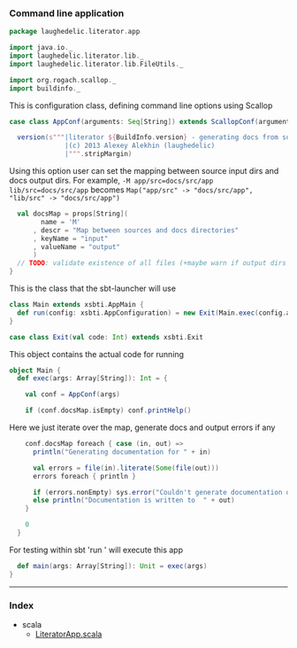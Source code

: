 ### Command line application

```scala
package laughedelic.literator.app

import java.io._
import laughedelic.literator.lib._
import laughedelic.literator.lib.FileUtils._

import org.rogach.scallop._
import buildinfo._
```

This is configuration class, defining command line options using Scallop

```scala
case class AppConf(arguments: Seq[String]) extends ScallopConf(arguments) {

  version(s"""|literator ${BuildInfo.version} - generating docs from sources
              |(c) 2013 Alexey Alekhin (laughedelic)
              |""".stripMargin)
```

 Using this option user can set the mapping between source input dirs and 
  docs output dirs. For example,
  `-M app/src=docs/src/app lib/src=docs/src/app`
  becomes
  `Map("app/src" -> "docs/src/app", "lib/src" -> "docs/src/app")`


```scala
  val docsMap = props[String](
        name = 'M'
      , descr = "Map between sources and docs directories"
      , keyName = "input"
      , valueName = "output"
      )
  // TODO: validate existence of all files (+maybe warn if output dirs are not empty)
}
```

This is the class that the sbt-launcher will use

```scala
class Main extends xsbti.AppMain {
  def run(config: xsbti.AppConfiguration) = new Exit(Main.exec(config.arguments))
}

case class Exit(val code: Int) extends xsbti.Exit
```

This object contains the actual code for running

```scala
object Main {
  def exec(args: Array[String]): Int = {

    val conf = AppConf(args)

    if (conf.docsMap.isEmpty) conf.printHelp()
```

Here we just iterate over the map, generate docs and output errors if any

```scala
    conf.docsMap foreach { case (in, out) =>
      println("Generating documentation for " + in)

      val errors = file(in).literate(Some(file(out)))
      errors foreach { println }

      if (errors.nonEmpty) sys.error("Couldn't generate documentation due to parsing errors")
      else println("Documentation is written to  " + out)
    }

    0
  }
```

For testing within sbt 'run <args>' will execute this app

```scala
  def main(args: Array[String]): Unit = exec(args)
}

```


------

### Index

+ scala
  + [LiteratorApp.scala][LiteratorApp.scala]

[LiteratorApp.scala]: LiteratorApp.scala.md
